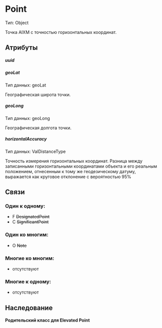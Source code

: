 Point
====
Тип: Object

Точка AIXM с точностью горизонтальных координат.

## Атрибуты

##### uuid

##### geoLat
Тип данных: geoLat

Географическая широта точки.

##### geoLong
Тип данных: geoLong

Географическая долгота точки.

##### horizontalAccuracy
Тип данных: ValDistanceType

Точность измерения горизонтальных координат.
Разница между записанными горизонтальными координатами объекта и его реальным положением, отнесенным к тому же геодезическому датуму, выражается как круговое отклонение с вероятностью 95%

## Связи

### Один к одному:

- F ~~DesignatedPoint~~
- C ~~SignificantPoint~~

### Один ко многим:

- O ~~Note~~

### Многие ко многим:

- отсутствуют

### Многие к одному:

- отсутствуют


## Наследование

#### Родительский класс для Elevated Point